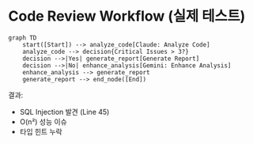 
# Code Review Workflow (실제 테스트)
```mermaid
graph TD
    start([Start]) --> analyze_code[Claude: Analyze Code]
    analyze_code --> decision{Critical Issues > 3?}
    decision -->|Yes| generate_report[Generate Report]
    decision -->|No| enhance_analysis[Gemini: Enhance Analysis]
    enhance_analysis --> generate_report
    generate_report --> end_node([End])
```

결과:
- SQL Injection 발견 (Line 45)
- O(n²) 성능 이슈
- 타입 힌트 누락
